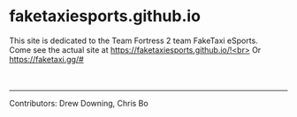 # faketaxiesports.github.io

This site is dedicated to the Team Fortress 2 team FakeTaxi eSports.<br>
Come see the actual site at https://faketaxiesports.github.io/!<br>
Or https://faketaxi.gg/# 
<br>
<br>
<br>
<hr>
Contributors: Drew Downing, Chris Bo

